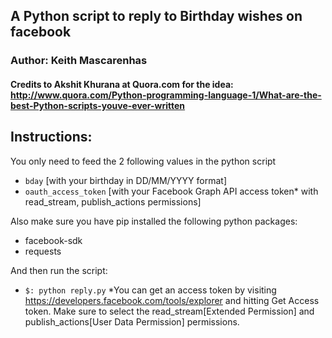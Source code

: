 ## A Python script to reply to Birthday wishes on facebook
### Author: Keith Mascarenhas
#### Credits to Akshit Khurana at Quora.com for the idea: http://www.quora.com/Python-programming-language-1/What-are-the-best-Python-scripts-youve-ever-written

## Instructions:
You only need to feed the 2 following values in the python script
- ```bday``` [with your birthday in DD/MM/YYYY format]
- ```oauth_access_token``` [with your Facebook Graph API access token* with read_stream, publish_actions permissions]

Also make sure you have pip installed the following python packages:
- facebook-sdk
- requests

And then run the script:
- ```$: python reply.py```
*You can get an access token by visiting https://developers.facebook.com/tools/explorer and hitting Get Access token. Make sure to select the read_stream[Extended Permission] and publish_actions[User Data Permission] permissions.

